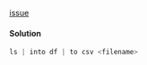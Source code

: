 
[issue](https://github.com/nushell/nushell/issues/5920)

#### Solution

```rust
ls | into df | to csv <filename>
```
